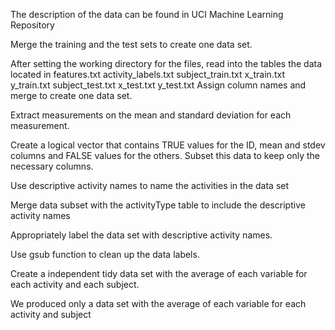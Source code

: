 The description of the data can be found in UCI Machine Learning Repository

  Merge the training and the test sets to create one data set.

After setting the working directory for the files, read into the tables the data located in
features.txt
activity_labels.txt
subject_train.txt
x_train.txt
y_train.txt
subject_test.txt
x_test.txt
y_test.txt
Assign column names and merge to create one data set.

 Extract  measurements on the mean and standard deviation for each measurement.

Create a logical vector that contains TRUE values for the ID, mean and stdev columns and FALSE values for the others. Subset this data to keep only the necessary columns.

  Use descriptive activity names to name the activities in the data set

Merge data subset with the activityType table to include the descriptive activity names

  Appropriately label the data set with descriptive activity names.

Use gsub function to clean up the data labels.

  Create a independent tidy data set with the average of each variable for each activity and each subject.

 We produced only a data set with the average of each variable for each activity and subject
